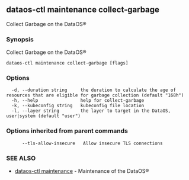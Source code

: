 ## dataos-ctl maintenance collect-garbage

Collect Garbage on the DataOS®

### Synopsis

Collect Garbage on the DataOS®

```
dataos-ctl maintenance collect-garbage [flags]
```

### Options

```
  -d, --duration string     the duration to calculate the age of resources that are eligible for garbage collection (default "168h")
  -h, --help                help for collect-garbage
  -k, --kubeconfig string   kubeconfig file location
  -l, --layer string        the layer to target in the DataOS, user|system (default "user")
```

### Options inherited from parent commands

```
      --tls-allow-insecure   Allow insecure TLS connections
```

### SEE ALSO

* [dataos-ctl maintenance](dataos-ctl_maintenance.md)	 - Maintenance of the DataOS®

